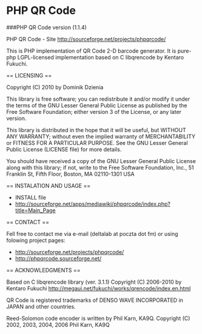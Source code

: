 # PHP QR Code 

###PHP QR Code version (1.1.4)

PHP QR Code - Site http://sourceforge.net/projects/phpqrcode/ 

This is PHP implementation of QR Code 2-D barcode generator. It is pure-php
LGPL-licensed implementation based on C libqrencode by Kentaro Fukuchi.

== LICENSING ==

Copyright (C) 2010 by Dominik Dzienia 

This library is free software; you can redistribute it and/or modify it under
the terms of the GNU Lesser General Public License as published by the Free
Software Foundation; either version 3 of the License, or any later version.

This library is distributed in the hope that it will be useful, but WITHOUT ANY
WARRANTY; without even the implied warranty of MERCHANTABILITY or FITNESS FOR A
PARTICULAR PURPOSE. See the GNU Lesser General Public License (LICENSE file)
for more details.

You should have received a copy of the GNU Lesser General Public License along
with this library; if not, write to the Free Software Foundation, Inc., 51
Franklin St, Fifth Floor, Boston, MA 02110-1301 USA

== INSTALATION AND USAGE ==

 * INSTALL file
 * http://sourceforge.net/apps/mediawiki/phpqrcode/index.php?title=Main_Page

== CONTACT ==

Fell free to contact me via e-mail (deltalab at poczta dot fm) or using
folowing project pages:

 * http://sourceforge.net/projects/phpqrcode/
 * http://phpqrcode.sourceforge.net/
  
== ACKNOWLEDGMENTS ==

Based on C libqrencode library (ver. 3.1.1) 
Copyright (C) 2006-2010 by Kentaro Fukuchi
http://megaui.net/fukuchi/works/qrencode/index.en.html

QR Code is registered trademarks of DENSO WAVE INCORPORATED in JAPAN and other
countries.

Reed-Solomon code encoder is written by Phil Karn, KA9Q.
Copyright (C) 2002, 2003, 2004, 2006 Phil Karn, KA9Q


